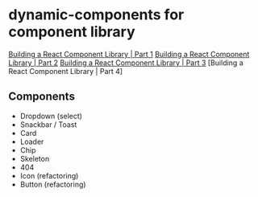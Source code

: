 # dynamic-components for component library

[Building a React Component Library | Part 1](https://hackernoon.com/building-a-react-component-library-part-1-d8a1e248fe6c)
[Building a React Component Library | Part 2](https://hackernoon.com/building-a-react-component-library-part-2-46fd4f77bb5c)
[Building a React Component Library | Part 3](https://hackernoon.com/building-a-react-component-library-part-3-adb2cd0e021c)
[Building a React Component Library | Part 4]

## Components

- Dropdown (select)
- Snackbar / Toast
- Card
- Loader
- Chip
- Skeleton
- 404
- Icon (refactoring)
- Button (refactoring)

